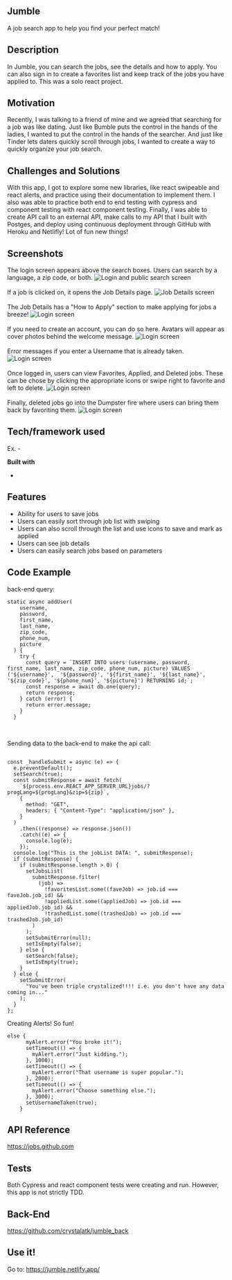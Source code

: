 ## Jumble

A job search app to help you find your perfect match!

## Description

In Jumble, you can search the jobs, see the details and how to apply. You can also sign in to create a favorites list and keep track of the jobs you have applied to. This was a solo react project.

## Motivation

Recently, I was talking to a friend of mine and we agreed that searching for a job was like dating. Just like Bumble puts the control in the hands of the ladies, I wanted to put the control in the hands of the searcher. And just like Tinder lets daters quickly scroll through jobs, I wanted to create a way to quickly organize your job search.

## Challenges and Solutions

With this app, I got to explore some new libraries, like react swipeable and react alerts, and practice using their documentation to implement them. I also was able to practice both end to end testing with cypress and component testing with react component testing. Finally, I was able to create API call to an external API, make calls to my API that I built with Postges, and deploy using continuous deployment through GitHub with Heroku and Netlifly! Lot of fun new things!

## Screenshots

The login screen appears above the search boxes. Users can search by a language, a zip code, or both.
![Login and public search screen](./public/readmeImages/RM2.png)
<br>
<br>
If a job is clicked on, it opens the Job Details page.
![Job Details screen](./public/readmeImages/RM3.png)
<br>
<br>
The Job Details has a "How to Apply" section to make applying for jobs a breeze!
![Login screen](./public/readmeImages/RM4.png)
<br>
<br>
If you need to create an account, you can do so here. Avatars will appear as cover photos behind the welcome message.
![Login screen](./public/readmeImages/RM5.png)
<br>
<br>
Error messages if you enter a Username that is already taken.
![Login screen](./public/readmeImages/RM6.png)
<br>
<br>
Once logged in, users can view Favorites, Applied, and Deleted jobs. These can be chose by clicking the appropriate icons or swipe right to favorite and left to delete.
![Login screen](./public/readmeImages/RM7.png)
<br>
<br>
Finally, deleted jobs go into the Dumpster fire where users can bring them back by favoriting them.
![Login screen](./public/readmeImages/RM8.png)

## Tech/framework used

Ex. -

<b>Built with</b>

-

## Features

- Ability for users to save jobs
- Users can easily sort through job list with swiping
- Users can also scroll through the list and use icons to save and mark as applied
- Users can see job details
- Users can easily search jobs based on parameters

## Code Example

back-end query:

```
static async addUser(
    username,
    password,
    first_name,
    last_name,
    zip_code,
    phone_num,
    picture
  ) {
    try {
      const query = `INSERT INTO users (username, password, first_name, last_name, zip_code, phone_num, picture) VALUES ('${username}',  '${password}', '${first_name}', '${last_name}', '${zip_code}', '${phone_num}', '${picture}') RETURNING id;`;
      const response = await db.one(query);
      return response;
    } catch (error) {
      return error.message;
    }
  }
```

  <br>

Sending data to the back-end to make the api call:

```

const _handleSubmit = async (e) => {
  e.preventDefault();
  setSearch(true);
  const submitResponse = await fetch(
    `${process.env.REACT_APP_SERVER_URL}jobs/?progLang=${progLang}&zip=${zip}`,
    {
      method: "GET",
      headers: { "Content-Type": "application/json" },
    }
  )
    .then((response) => response.json())
    .catch((e) => {
      console.log(e);
    });
  console.log("This is the jobList DATA: ", submitResponse);
  if (submitResponse) {
    if (submitResponse.length > 0) {
      setJobsList(
        submitResponse.filter(
          (job) =>
            !favoritesList.some((faveJob) => job.id === faveJob.job_id) &&
            !appliedList.some((appliedJob) => job.id === appliedJob.job_id) &&
            !trashedList.some((trashedJob) => job.id === trashedJob.job_id)
        )
      );
      setSubmitError(null);
      setIsEmpty(false);
    } else {
      setSearch(false);
      setIsEmpty(true);
    }
  } else {
    setSubmitError(
      "You've been triple crystalized!!!! i.e. you don't have any data coming in..."
    );
  }
};
```

Creating Alerts! So fun!

```
else {
      myAlert.error("You broke it!");
      setTimeout(() => {
        myAlert.error("Just kidding.");
      }, 1000);
      setTimeout(() => {
        myAlert.error("That username is super popular.");
      }, 2000);
      setTimeout(() => {
        myAlert.error("Choose something else.");
      }, 3000);
      setUsernameTaken(true);
    }

```

## API Reference

https://jobs.github.com

## Tests

Both Cypress and react component tests were creating and run. However, this app is not strictly TDD.

## Back-End

https://github.com/crystalatk/jumble_back

## Use it!

Go to:
https://jumble.netlify.app/
